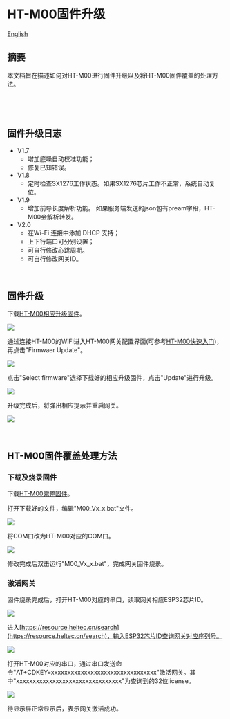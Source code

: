 # HT-M00固件升级
[English](https://heltec-automation-docs.readthedocs.io/en/latest/gateway/ht-m00/update_firmware.html)

## 摘要

本文档旨在描述如何对HT-M00进行固件升级以及将HT-M00固件覆盖的处理方法。

```Tip:: 由于HT-M00固件版本V1.8更新了网关激活码算法。 因此，从V1.7及以下版本升级到V1.8及以上版本需要重新激活HT-M00网关。 请将网关ESP32芯片ID发送至“ support@heltec.cn”，我们将为您重新计算激活码并将其上传至服务器。

```

```Tip:: 如果你的网关ID被占用，在修改网关ID时，为避免占用其他网关ID，请修改中间"FFFF“部分，谢谢！

```

&nbsp;

## 固件升级日志

- V1.7
  - 增加底噪自动校准功能；
  - 修复已知错误。
- V1.8
  - 定时检查SX1276工作状态。如果SX1276芯片工作不正常，系统自动复位。
- V1.9
  - 增加前导长度解析功能。 如果服务端发送的json包有pream字段，HT-M00会解析转发。
- V2.0
  - 在Wi-Fi 连接中添加 DHCP 支持；
  - 上下行端口可分别设置；
  - 可自行修改心跳周期。
  - 可自行修改网关ID。

&nbsp;

## 固件升级

下载[HT-M00相应升级固件](https://resource.heltec.cn/download/HT-M00/firmware)。

![](img/update_firmware/01.png)

通过连接HT-M00的WiFi进入HT-M00网关配置界面(可参考[HT-M00快速入门](https://heltec-automation.readthedocs.io/zh_CN/latest/gateway/ht-m00/quick_start.html))，再点击"Firmwaer Update"。

![](img/update_firmware/02.png)

点击"Select firmware"选择下载好的相应升级固件，点击"Update"进行升级。

![](img/update_firmware/03.png)

升级完成后，将弹出相应提示并重启网关。

![](img/update_firmware/04.png)

&nbsp;

## HT-M00固件覆盖处理方法

### 下载及烧录固件

下载[HT-M00完整固件](https://resource.heltec.cn/download/HT-M00/firmware/complete_firmware)。

打开下载好的文件，编辑"M00_Vx_x.bat"文件。

![](img/update_firmware/05.png)

将COM口改为HT-M00对应的COM口。

![](img/update_firmware/06.png)

修改完成后双击运行"M00_Vx_x.bat"，完成网关固件烧录。

### 激活网关

固件烧录完成后，打开HT-M00对应的串口，读取网关相应ESP32芯片ID。

![](img/update_firmware/07.png)

进入[https://resource.heltec.cn/search](https://resource.heltec.cn/search)，输入ESP32芯片ID查询网关对应序列号。

![](img/update_firmware/08.png)

打开HT-M00对应的串口，通过串口发送命令"AT+CDKEY=xxxxxxxxxxxxxxxxxxxxxxxxxxxxxxxx"激活网关。其中"xxxxxxxxxxxxxxxxxxxxxxxxxxxxxxxx"为查询到的32位license。

![](img/update_firmware/09.png)

待显示屏正常显示后，表示网关激活成功。

```Tip:: 对于较低版本的固件，可根据"固件升级"方法对固件进行升级。

```

